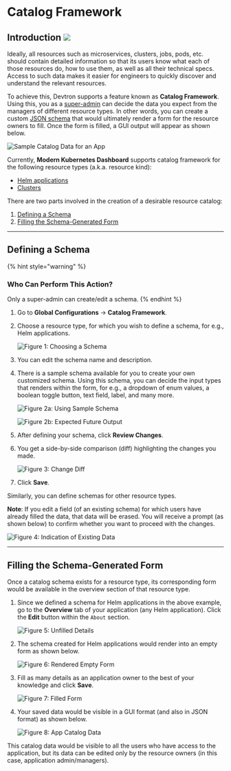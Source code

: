 # Catalog Framework

## Introduction [![](https://devtron-public-asset.s3.us-east-2.amazonaws.com/images/elements/EnterpriseTag.svg)](https://devtron.ai/pricing)

Ideally, all resources such as microservices, clusters, jobs, pods, etc. should contain detailed information so that its users know what each of those resources do, how to use them, as well as all their technical specs. Access to such data makes it easier for engineers to quickly discover and understand the relevant resources.

To achieve this, Devtron supports a feature known as **Catalog Framework**. Using this, you as a [super-admin](./authorization/user-permissions.md#role-based-access-levels) can decide the data you expect from the managers of different resource types. In other words, you can create a custom <a href="https://json-schema.org/understanding-json-schema/reference" target="_blank">JSON schema</a> that would ultimately render a form for the resource owners to fill. Once the form is filled, a GUI output will appear as shown below.

![Sample Catalog Data for an App](https://devtron-public-asset.s3.us-east-2.amazonaws.com/images/global-configurations/catalog-framework/sample-app-catalog.jpg)

Currently, **Modern Kubernetes Dashboard** supports catalog framework for the following resource types (a.k.a. resource kind):

* [Helm applications](./resources/glossary.md#helm-apps)
* [Clusters](./resources/glossary.md#cluster)

There are two parts involved in the creation of a desirable resource catalog:

1. [Defining a Schema](#defining-a-schema) 
2. [Filling the Schema-Generated Form](#filling-the-schema-generated-form)

---

## Defining a Schema

{% hint style="warning" %}
### Who Can Perform This Action?
Only a super-admin can create/edit a schema.
{% endhint %}


1. Go to **Global Configurations** → **Catalog Framework**.

2. Choose a resource type, for which you wish to define a schema, for e.g., Helm applications.

    ![Figure 1: Choosing a Schema](https://devtron-public-asset.s3.us-east-2.amazonaws.com/images/global-configurations/catalog-framework/catalog-framework.jpg)

3. You can edit the schema name and description.

4. There is a sample schema available for you to create your own customized schema. Using this schema, you can decide the input types that renders within the form, for e.g., a dropdown of enum values, a boolean toggle button, text field, label, and many more.

    ![Figure 2a: Using Sample Schema](https://devtron-public-asset.s3.us-east-2.amazonaws.com/images/global-configurations/catalog-framework/schema.jpg)

    ![Figure 2b: Expected Future Output](https://devtron-public-asset.s3.us-east-2.amazonaws.com/images/global-configurations/catalog-framework/rendering.jpg)

5. After defining your schema, click **Review Changes**.

6. You get a side-by-side comparison (diff) highlighting the changes you made.

    ![Figure 3: Change Diff](https://devtron-public-asset.s3.us-east-2.amazonaws.com/images/global-configurations/catalog-framework/changed-schema.jpg)

7. Click **Save**.

Similarly, you can define schemas for other resource types.

**Note**: If you edit a field (of an existing schema) for which users have already filled the data, that data will be erased. You will receive a prompt (as shown below) to confirm whether you want to proceed with the changes.

![Figure 4: Indication of Existing Data](https://devtron-public-asset.s3.us-east-2.amazonaws.com/images/global-configurations/catalog-framework/existing-filled-data.jpg)


---

## Filling the Schema-Generated Form

Once a catalog schema exists for a resource type, its corresponding form would be available in the overview section of that resource type. 

1. Since we defined a schema for Helm applications in the above example, go to the **Overview** tab of your application (any Helm application). Click the **Edit** button within the `About` section.

    ![Figure 5: Unfilled Details](https://devtron-public-asset.s3.us-east-2.amazonaws.com/images/global-configurations/catalog-framework/app-overview.jpg)

2. The schema created for Helm applications would render into an empty form as shown below.

    ![Figure 6: Rendered Empty Form](https://devtron-public-asset.s3.us-east-2.amazonaws.com/images/global-configurations/catalog-framework/edit-catalog.jpg)

3. Fill as many details as an application owner to the best of your knowledge and click **Save**.

    ![Figure 7: Filled Form](https://devtron-public-asset.s3.us-east-2.amazonaws.com/images/global-configurations/catalog-framework/filled-catalog.jpg)

4. Your saved data would be visible in a GUI format (and also in JSON format) as shown below.

    ![Figure 8: App Catalog Data](https://devtron-public-asset.s3.us-east-2.amazonaws.com/images/global-configurations/catalog-framework/gui-app-catalog.jpg)

This catalog data would be visible to all the users who have access to the application, but its data can be edited only by the resource owners (in this case, application admin/managers).







